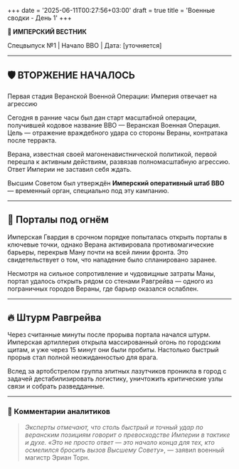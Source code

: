 +++
date = '2025-06-11T00:27:56+03:00'
draft = true
title = 'Военные сводки - День 1'
+++

**📜 ИМПЕРСКИЙ ВЕСТНИК**

Спецвыпуск №1 | Начало ВВО | Дата: [уточняется]

---

## 🛡 ВТОРЖЕНИЕ НАЧАЛОСЬ
Первая стадия Веранской Военной Операции: Империя отвечает на агрессию

Сегодня в ранние часы был дан старт масштабной операции, получившей кодовое название ВВО — Веранская Военная Операция. Цель — отражение враждебного удара со стороны Вераны, контратака после терракта.

Верана, известная своей магоненавистнической политикой, первой перешла к активным действиям, развязав полномасштабную агрессию. Ответ Империи не заставил себя ждать.

Высшим Советом был утверждён **Имперский оперативный штаб ВВО** — временный орган, специально под эту кампанию.

---

## 🌌 Порталы под огнём

Имперская Гвардия в срочном порядке попыталась открыть порталы в ключевые точки, однако Верана активировала противомагические барьеры, перекрыв Ману почти на всей линии фронта. Это свидетельствует о том, что нападение было спланировано заранее.

Несмотря на сильное сопротивление и чудовищные затраты Маны, портал удалось открыть рядом со стенами Равгрейва — одного из пограничных городов Вераны, где барьер оказался ослаблен.

---

## 🔥 Штурм Равгрейва

Через считанные минуты после прорыва портала начался штурм. Имперская артиллерия открыла массированный огонь по городским щитам, и уже через 15 минут они были пробиты. Настолько быстрый прорыв стал полной неожиданностью для врага.

Вслед за артобстрелом группа элитных лазутчиков проникла в город с задачей дестабилизировать логистику, уничтожить критические узлы связи и собрать разведданные.

---

### 🔮 Комментарии аналитиков
> *Эксперты отмечают, что столь быстрый и точный удар по веранским позициям говорит о превосходстве Империи в тактике и духе. «Это не просто ответ — это начало конца для тех, кто осмелился бросить вызов Высшему Совету»*, 
> — заявил военный магистр Эриан Торн.